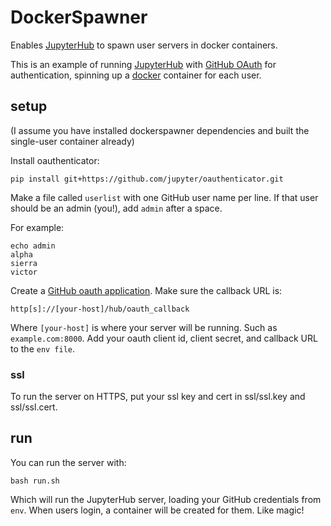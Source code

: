 # DockerSpawner

Enables [JupyterHub](https://github.com/jupyter/jupyterhub) to spawn
user servers in docker containers.

This is an example of running [JupyterHub](https://github.com/jupyter/jupyterhub)
with [GitHub OAuth](https://github.com/jupyter/oauthenticator) for authentication,
spinning up a [docker](https://www.docker.com/) container for each user.

## setup

(I assume you have installed dockerspawner dependencies and built the single-user container already)

Install oauthenticator:

    pip install git+https://github.com/jupyter/oauthenticator.git


Make a file called `userlist` with one GitHub user name per line.
If that user should be an admin (you!), add `admin` after a space.

For example:

```
echo admin
alpha
sierra
victor
```


Create a [GitHub oauth application](https://github.com/settings/applications/new).
Make sure the callback URL is:

    http[s]://[your-host]/hub/oauth_callback

Where `[your-host]` is where your server will be running. Such as `example.com:8000`.
Add your oauth client id, client secret, and callback URL to the `env file`.


### ssl

To run the server on HTTPS, put your ssl key and cert in ssl/ssl.key and ssl/ssl.cert.

## run

You can run the server with:

    bash run.sh

Which will run the JupyterHub server, loading your GitHub credentials from `env`.
When users login, a container will be created for them. Like magic!
